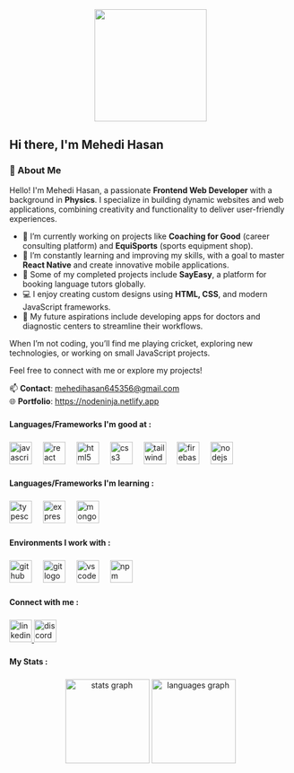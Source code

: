 <div align="center">
  <img height="200" src="https://i.ibb.co.com/jkxHp0M/2.png"  />
</div>

###

<h2 align="left">Hi there,  I'm Mehedi Hasan</h2>

###


### 👋 About Me

Hello! I'm Mehedi Hasan, a passionate **Frontend Web Developer** with a background in **Physics**. I specialize in building dynamic websites and web applications, combining creativity and functionality to deliver user-friendly experiences.

- 🔭 I’m currently working on projects like **Coaching for Good** (career consulting platform) and **EquiSports** (sports equipment shop).
- 🌱 I’m constantly learning and improving my skills, with a goal to master **React Native** and create innovative mobile applications.
- 🚀 Some of my completed projects include **SayEasy**, a platform for booking language tutors globally.
- 💻 I enjoy creating custom designs using **HTML, CSS**, and modern JavaScript frameworks.
- 🎯 My future aspirations include developing apps for doctors and diagnostic centers to streamline their workflows.

When I’m not coding, you’ll find me playing cricket, exploring new technologies, or working on small JavaScript projects. 

Feel free to connect with me or explore my projects!

📫 **Contact**: mehedihasan645356@gmail.com  
🌐 **Portfolio**: https://nodeninja.netlify.app


###

**Languages/Frameworks I'm good at :**

###

<div align="left">
  <img src="https://cdn.jsdelivr.net/gh/devicons/devicon/icons/javascript/javascript-original.svg" height="40" alt="javascript logo"  />
  <img width="12" />
  <img src="https://cdn.jsdelivr.net/gh/devicons/devicon/icons/react/react-original.svg" height="40" alt="react logo"  />
  <img width="12" />
  <img src="https://cdn.jsdelivr.net/gh/devicons/devicon/icons/html5/html5-original.svg" height="40" alt="html5 logo"  />
  <img width="12" />
  <img src="https://cdn.jsdelivr.net/gh/devicons/devicon/icons/css3/css3-original.svg" height="40" alt="css3 logo"  />
  <img width="12" />
  <img src="https://cdn.jsdelivr.net/gh/devicons/devicon/icons/tailwindcss/tailwindcss-original-wordmark.svg" height="40" alt="tailwindcss logo"  />
  <img width="12" />
  <img src="https://cdn.jsdelivr.net/gh/devicons/devicon/icons/firebase/firebase-plain.svg" height="40" alt="firebase logo"  />
  <img width="12" />
  <img src="https://cdn.jsdelivr.net/gh/devicons/devicon/icons/nodejs/nodejs-original.svg" height="40" alt="nodejs logo"  />
</div>

###

**Languages/Frameworks I'm learning :**

###

<div align="left">
  <img src="https://cdn.jsdelivr.net/gh/devicons/devicon/icons/typescript/typescript-original.svg" height="40" alt="typescript logo"  />
  <img width="12" />
  <img src="https://cdn.jsdelivr.net/gh/devicons/devicon/icons/express/express-original.svg" height="40" alt="express logo"  />
  <img width="12" />
  <img src="https://cdn.jsdelivr.net/gh/devicons/devicon/icons/mongodb/mongodb-original.svg" height="40" alt="mongodb logo"  />
</div>

###

**Environments I work with :**

###

<div align="left">
  <img src="https://cdn.jsdelivr.net/gh/devicons/devicon/icons/github/github-original.svg" height="40" alt="github logo"  />
  <img width="12" />
  <img src="https://cdn.jsdelivr.net/gh/devicons/devicon/icons/git/git-original.svg" height="40" alt="git logo"  />
  <img width="12" />
  <img src="https://cdn.jsdelivr.net/gh/devicons/devicon/icons/vscode/vscode-original.svg" height="40" alt="vscode logo"  />
  <img width="12" />
  <img src="https://cdn.jsdelivr.net/gh/devicons/devicon/icons/npm/npm-original-wordmark.svg" height="40" alt="npm logo"  />
</div>

###

 **Connect with me :**

###

<div align="left">
  <a href="https://www.linkedin.com/notifications/?filter=all" target="_blank">
    <img src="https://img.shields.io/static/v1?message=LinkedIn&logo=linkedin&label=&color=0077B5&logoColor=white&labelColor=&style=for-the-badge" height="40" alt="linkedin logo"  />
  </a>
  <img src="https://img.shields.io/static/v1?message=Discord&logo=discord&label=&color=7289DA&logoColor=white&labelColor=&style=for-the-badge" height="40" alt="discord logo"  />
</div>

###

<h4 align="left">My Stats :</h4>

###
<div align="center">
  <img src="https://github-readme-stats.vercel.app/api?username=nodeNINJAr&hide_title=false&hide_rank=false&show_icons=true&include_all_commits=true&count_private=true&disable_animations=false&theme=dracula&locale=en&hide_border=false" height="150" alt="stats graph"  />
  <img src="https://github-readme-stats.vercel.app/api/top-langs?username=nodeNINJAr&locale=en&hide_title=false&layout=compact&card_width=320&langs_count=5&theme=dracula&hide_border=false" height="150" alt="languages graph"  />
</div>



###





